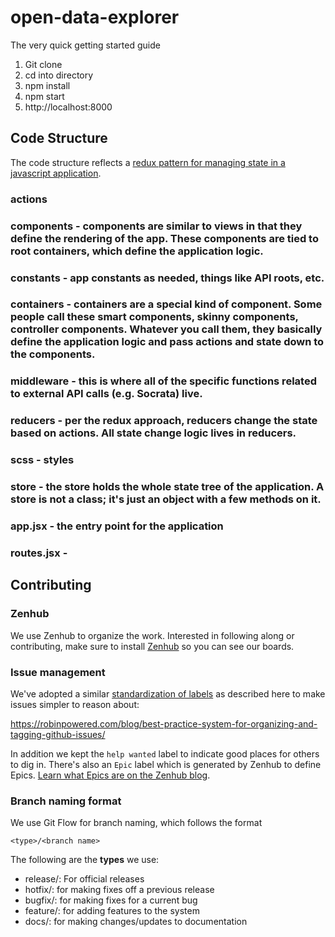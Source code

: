 open-data-explorer
===================

The very quick getting started guide

1. Git clone
2. cd into directory
3. npm install
4. npm start
5. http://localhost:8000

## Code Structure

The code structure reflects a [redux pattern for managing state in a javascript application](http://redux.js.org/).

### actions

### components - components are similar to views in that they define the rendering of the app. These components are tied to root containers, which define the application logic.

### constants - app constants as needed, things like API roots, etc.

### containers - containers are a special kind of component. Some people call these smart components, skinny components, controller components. Whatever you call them, they basically define the application logic and pass actions and state down to the components.

### middleware - this is where all of the specific functions related to external API calls (e.g. Socrata) live.

### reducers - per the redux approach, reducers change the state based on actions. All state change logic lives in reducers.

### scss - styles

### store - the store holds the whole state tree of the application. A store is not a class; it's just an object with a few methods on it.

### app.jsx - the entry point for the application

### routes.jsx -


## Contributing

### Zenhub

We use Zenhub to organize the work. Interested in following along or contributing, make sure to install [Zenhub](https://www.zenhub.io) so you can see our boards.

### Issue management

We've adopted a similar [standardization of labels](https://github.com/datasf/data-portal-exploration/labels) as described here to make issues simpler to reason about:

https://robinpowered.com/blog/best-practice-system-for-organizing-and-tagging-github-issues/

In addition we kept the `help wanted` label to indicate good places for others to dig in. There's also an `Epic` label which is generated by Zenhub to define Epics. [Learn what Epics are on the Zenhub blog](https://www.zenhub.io/blog/working-with-epics-in-github/).


### Branch naming format

We use Git Flow for branch naming, which follows the format

`<type>/<branch name>`

The following are the **types** we use:

- release/: For official releases
- hotfix/: for making fixes off a previous release
- bugfix/: for making fixes for a current bug
- feature/: for adding features to the system
- docs/: for making changes/updates to documentation

